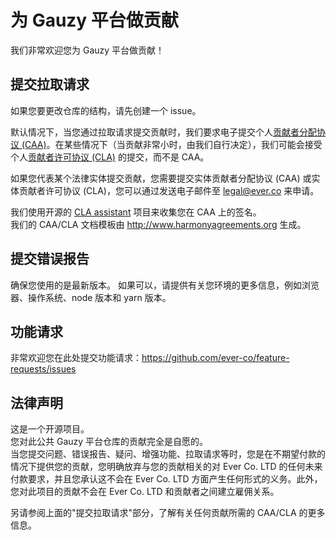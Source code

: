 # 为 Gauzy 平台做贡献

我们非常欢迎您为 Gauzy 平台做贡献！

## 提交拉取请求

如果您要更改仓库的结构，请先创建一个 issue。

默认情况下，当您通过拉取请求提交贡献时，我们要求电子提交个人[贡献者分配协议 (CAA)](https://gist.github.com/evereq/95f74ae09510766ffa9379006715ccfd)。在某些情况下（当贡献非常小时，由我们自行决定），我们可能会接受个人[贡献者许可协议 (CLA)](https://gist.github.com/evereq/53ddec283243481344fb61df1706ec40) 的提交，而不是 CAA。

如果您代表某个法律实体提交贡献，您需要提交实体贡献者分配协议 (CAA) 或实体贡献者许可协议 (CLA)，您可以通过发送电子邮件至 <legal@ever.co> 来申请。

我们使用开源的 [CLA assistant](https://github.com/cla-assistant/cla-assistant) 项目来收集您在 CAA 上的签名。  
我们的 CAA/CLA 文档模板由 <http://www.harmonyagreements.org> 生成。

## 提交错误报告

确保您使用的是最新版本。
如果可以，请提供有关您环境的更多信息，例如浏览器、操作系统、node 版本和 yarn 版本。

## 功能请求

非常欢迎您在此处提交功能请求：<https://github.com/ever-co/feature-requests/issues>

## 法律声明

这是一个开源项目。  
您对此公共 Gauzy 平台仓库的贡献完全是自愿的。  
当您提交问题、错误报告、疑问、增强功能、拉取请求等时，您是在不期望付款的情况下提供您的贡献，您明确放弃与您的贡献相关的对 Ever Co. LTD 的任何未来付款要求，并且您承认这不会在 Ever Co. LTD 方面产生任何形式的义务。此外，您对此项目的贡献不会在 Ever Co. LTD 和贡献者之间建立雇佣关系。

另请参阅上面的"提交拉取请求"部分，了解有关任何贡献所需的 CAA/CLA 的更多信息。

